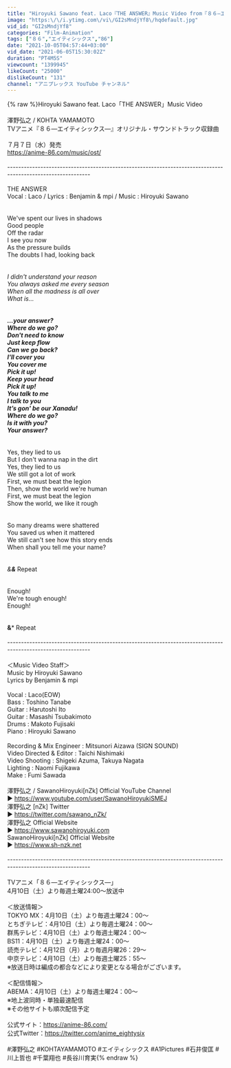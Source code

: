 ```yaml
---
title: "Hiroyuki Sawano feat. Laco『THE ANSWER』Music Video from『８６―エイティシックス―』"
image: "https:\/\/i.ytimg.com\/vi\/GI2sMndjYf8\/hqdefault.jpg"
vid_id: "GI2sMndjYf8"
categories: "Film-Animation"
tags: ["８６","エイティシックス","86"]
date: "2021-10-05T04:57:44+03:00"
vid_date: "2021-06-05T15:30:02Z"
duration: "PT4M5S"
viewcount: "1399945"
likeCount: "25000"
dislikeCount: "131"
channel: "アニプレックス YouTube チャンネル"
---
```

{% raw %}Hiroyuki Sawano feat. Laco「THE ANSWER」Music Video<br /><br />澤野弘之 / KOHTA YAMAMOTO<br />TVアニメ『８６―エイティシックス―』オリジナル・サウンドトラック収録曲<br /><br />７月７日（水）発売<br /><a rel="nofollow" target="blank" href="https://anime-86.com/music/ost/">https://anime-86.com/music/ost/</a><br /><br />------------------------------------------------------------------------------------------------------------<br /><br />THE ANSWER <br /> Vocal : Laco / Lyrics : Benjamin &amp; mpi / Music : Hiroyuki Sawano  <br /><br /><br />We've spent our lives in shadows<br />Good people<br />Off the radar<br />I see you now<br />As the pressure builds<br />The doubts I had, looking back<br /><br />*<br />I didn't understand your reason<br />You always asked me every season<br />When all the madness is all over<br />What is…<br /><br />**<br />…your answer?<br />Where do we go?<br />Don't need to know<br />Just keep flow<br />Can we go back?<br />I'll cover you<br />You cover me<br />Pick it up!<br />Keep your head<br />Pick it up!<br />You talk to me<br />I talk to you<br />It’s gon' be our Xanadu!<br />Where do we go?<br />Is it with you?<br />Your answer?<br /><br />***<br />Yes, they lied to us<br />But I don't wanna nap in the dirt <br />Yes, they lied to us<br />We still got a lot of work<br />First, we must beat the legion<br />Then, show the world we're human<br />First, we must beat the legion<br />Show the world, we like it rough<br /><br /><br />So many dreams were shattered<br />You saved us when it mattered<br />We still can't see how this story ends<br />When shall you tell me your name?<br /><br /><br />*&amp;**&amp;*** Repeat<br /><br /><br />Enough!<br />We're tough enough!<br />Enough!<br /><br /><br />**&amp;*** Repeat<br /><br />------------------------------------------------------------------------------------------------------------<br /><br />＜Music Video Staff＞<br />Music by Hiroyuki Sawano<br />Lyrics by Benjamin &amp; mpi<br /><br />Vocal : Laco(EOW)<br />Bass : Toshino Tanabe<br />Guitar : Harutoshi Ito<br />Guitar : Masashi Tsubakimoto<br />Drums : Makoto Fujisaki<br />Piano : Hiroyuki Sawano<br /><br />Recording &amp; Mix Engineer : Mitsunori Aizawa (SIGN SOUND)<br />Video Directed &amp; Editor : Taichi Nishimaki<br />Video Shooting : Shigeki Azuma, Takuya Nagata<br />Lighting : Naomi Fujikawa<br />Make : Fumi Sawada<br /><br />澤野弘之 / SawanoHiroyuki[nZk] Official YouTube Channel<br />▶ <a rel="nofollow" target="blank" href="https://www.youtube.com/user/SawanoHiroyukiSMEJ">https://www.youtube.com/user/SawanoHiroyukiSMEJ</a><br />澤野弘之 [nZk] Twitter<br />▶ <a rel="nofollow" target="blank" href="https://twitter.com/sawano_nZk/">https://twitter.com/sawano_nZk/</a>   <br />澤野弘之 Official Website<br />▶ <a rel="nofollow" target="blank" href="https://www.sawanohiroyuki.com">https://www.sawanohiroyuki.com</a><br />SawanoHiroyuki[nZk] Official Website<br />▶ <a rel="nofollow" target="blank" href="https://www.sh-nzk.net">https://www.sh-nzk.net</a><br /><br />------------------------------------------------------------------------------------------------------------<br /><br />TVアニメ「８６―エイティシックス―」<br />4月10日（土）より毎週土曜24:00～放送中<br /><br />＜放送情報＞<br />TOKYO MX：4月10日（土）より毎週土曜24：00～<br />とちぎテレビ：4月10日（土）より毎週土曜24：00～<br />群馬テレビ：4月10日（土）より毎週土曜24：00～<br />BS11：4月10日（土）より毎週土曜24：00～<br />読売テレビ：4月12日（月）より毎週月曜26：29～<br />中京テレビ：4月10日（土）より毎週土曜25：55～<br />※放送日時は編成の都合などにより変更となる場合がございます。<br /><br />＜配信情報＞<br />ABEMA：4月10日（土）より毎週土曜24：00～<br />※地上波同時・単独最速配信<br /> ※その他サイトも順次配信予定<br /><br />公式サイト：<a rel="nofollow" target="blank" href="https://anime-86.com/">https://anime-86.com/</a><br />公式Twitter：<a rel="nofollow" target="blank" href="https://twitter.com/anime_eightysix">https://twitter.com/anime_eightysix</a><br /><br />#澤野弘之 #KOHTAYAMAMOTO #エイティシックス #A1Pictures #石井俊匡 #川上哲也  #千葉翔也 #長谷川育実{% endraw %}
